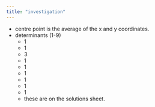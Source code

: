 ```yaml
---
title: "investigation"
---
```

- centre point is the average of the x and y coordinates.
- determinants (1-9)
	- 1
	- 1
	- 3
	- 1
	- 1
	- 1
	- 1
	- 1
	- 1
	- these are on the solutions sheet.